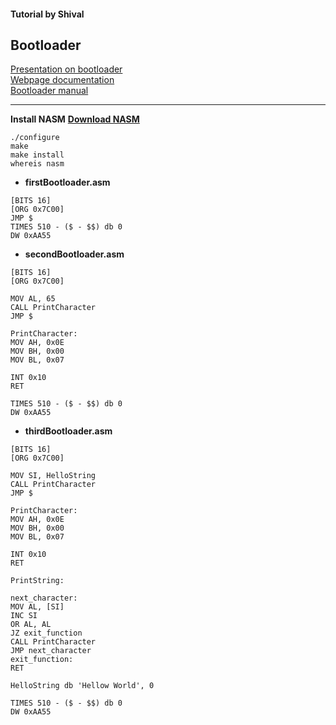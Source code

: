 #### Tutorial by Shival
## Bootloader

<a href="https://www.canva.com/design/DAFYvYbNOak/Hn6Yqwb8OLaUepgR8-kjwA/view">Presentation on bootloader</a><br/>
<a href="https://shival-gupta.github.io/bootloader/">Webpage documentation</a><br/>
<a href="https://drive.google.com/file/d/1YraA1utTeyUMTjPg5oDsDc9CtU5oCol_/view?usp=share_link">Bootloader manual</a><br/>
<hr/>

**Install NASM**
<A HREF="https://www.nasm.us/pub/nasm/releasebuilds/2.16.01/nasm-2.16.01.tar.gz"><b>Download NASM</b></A>
```
./configure
make
make install
whereis nasm
```

- **firstBootloader.asm**
```
[BITS 16]
[ORG 0x7C00]
JMP $
TIMES 510 - ($ - $$) db 0
DW 0xAA55
```

- **secondBootloader.asm**
```
[BITS 16]
[ORG 0x7C00]

MOV AL, 65
CALL PrintCharacter
JMP $

PrintCharacter:
MOV AH, 0x0E
MOV BH, 0x00
MOV BL, 0x07

INT 0x10
RET

TIMES 510 - ($ - $$) db 0
DW 0xAA55
```

- **thirdBootloader.asm**
```
[BITS 16]
[ORG 0x7C00]

MOV SI, HelloString
CALL PrintCharacter
JMP $

PrintCharacter:
MOV AH, 0x0E
MOV BH, 0x00
MOV BL, 0x07

INT 0x10
RET

PrintString:

next_character:
MOV AL, [SI]
INC SI
OR AL, AL
JZ exit_function
CALL PrintCharacter
JMP next_character
exit_function:
RET

HelloString db 'Hellow World', 0

TIMES 510 - ($ - $$) db 0
DW 0xAA55
```
